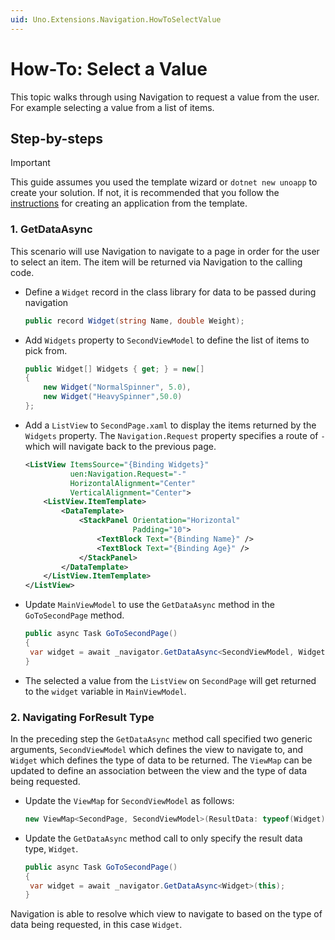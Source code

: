 ```yaml
---
uid: Uno.Extensions.Navigation.HowToSelectValue
---
```

# How-To: Select a Value

This topic walks through using Navigation to request a value from the user. For example selecting a value from a list of items.

## Step-by-steps

> [!IMPORTANT]
> This guide assumes you used the template wizard or `dotnet new unoapp` to create your solution. If not, it is recommended that you follow the [instructions](xref:Uno.Extensions.HowToGettingStarted) for creating an application from the template.

### 1. GetDataAsync

This scenario will use Navigation to navigate to a page in order for the user to select an item. The item will be returned via Navigation to the calling code.

- Define a `Widget` record in the class library for data to be passed during navigation

    ```csharp
    public record Widget(string Name, double Weight);
    ```

- Add `Widgets` property to `SecondViewModel` to define the list of items to pick from.

    ```csharp
    public Widget[] Widgets { get; } = new[]
    {
        new Widget("NormalSpinner", 5.0),
        new Widget("HeavySpinner",50.0)
    };
    ```

- Add a `ListView` to `SecondPage.xaml` to display the items returned by the `Widgets` property. The `Navigation.Request` property specifies a route of `-` which will navigate back to the previous page.

    ```xml
    <ListView ItemsSource="{Binding Widgets}"
              uen:Navigation.Request="-"
              HorizontalAlignment="Center"
              VerticalAlignment="Center">
        <ListView.ItemTemplate>
            <DataTemplate>
                <StackPanel Orientation="Horizontal"
                            Padding="10">
                    <TextBlock Text="{Binding Name}" />
                    <TextBlock Text="{Binding Age}" />
                </StackPanel>
            </DataTemplate>
        </ListView.ItemTemplate>
    </ListView>
    ```

- Update `MainViewModel` to use the `GetDataAsync` method in the `GoToSecondPage` method.

    ```csharp
    public async Task GoToSecondPage()
    {
     var widget = await _navigator.GetDataAsync<SecondViewModel, Widget>(this);
    }
    ```

- The selected a value from the `ListView` on `SecondPage` will get returned to the `widget` variable in `MainViewModel`.

### 2. Navigating ForResult Type

In the preceding step the `GetDataAsync` method call specified two generic arguments, `SecondViewModel` which defines the view to navigate to, and `Widget` which defines the type of data to be returned. The `ViewMap` can be updated to define an association between the view and the type of data being requested.

- Update the `ViewMap` for `SecondViewModel` as follows:

    ```csharp
    new ViewMap<SecondPage, SecondViewModel>(ResultData: typeof(Widget))
    ```

- Update the `GetDataAsync` method call to only specify the result data type, `Widget`.

    ```csharp
    public async Task GoToSecondPage()
    {
     var widget = await _navigator.GetDataAsync<Widget>(this);
    }
    ```

Navigation is able to resolve which view to navigate to based on the type of data being requested, in this case `Widget`.
